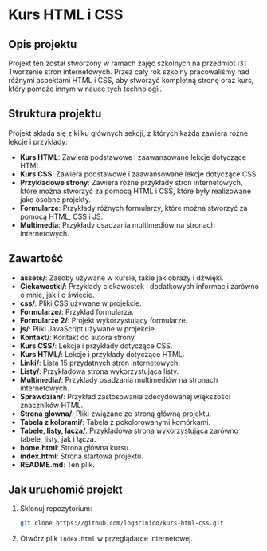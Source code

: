 ﻿# Kurs HTML i CSS

## Opis projektu

Projekt ten został stworzony w ramach zajęć szkolnych na przedmiot i31 Tworzenie stron internetowych. Przez cały rok szkolny pracowaliśmy nad różnymi aspektami HTML i CSS, aby stworzyć kompletną stronę oraz kurs, który pomoże innym w nauce tych technologii.

## Struktura projektu

Projekt składa się z kilku głównych sekcji, z których każda zawiera różne lekcje i przykłady:

- **Kurs HTML**: Zawiera podstawowe i zaawansowane lekcje dotyczące HTML.
- **Kurs CSS**: Zawiera podstawowe i zaawansowane lekcje dotyczące CSS.
- **Przykładowe strony**: Zawiera różne przykłady stron internetowych, które można stworzyć za pomocą HTML i CSS, które były realizowane jako osobne projekty. 
- **Formularze**: Przykłady różnych formularzy, które można stworzyć za pomocą HTML, CSS i JS.
- **Multimedia**: Przykłady osadzania multimediów na stronach internetowych.

## Zawartość

- **assets/**: Zasoby używane w kursie, takie jak obrazy i dźwięki.
- **Ciekawostki/**: Przykłady ciekawostek i dodatkowych informacji zarówno o mnie, jak i o świecie.
- **css/**: Pliki CSS używane w projekcie.
- **Formularze/**: Przykład formularza.
- **Formularze 2/**: Projekt wykorzystujący formularze.
- **js/**: Pliki JavaScript używane w projekcie.
- **Kontakt/**: Kontakt do autora strony.
- **Kurs CSS/**: Lekcje i przykłady dotyczące CSS.
- **Kurs HTML/**: Lekcje i przykłady dotyczące HTML.
- **Linki/**: Lista 15 przydatnych stron internetowych.
- **Listy/**: Przykładowa strona wykorzystująca listy.
- **Multimedia/**: Przykłady osadzania multimediów na stronach internetowych.
- **Sprawdzian/**: Przykład zastosowania zdecydowanej większości znaczników HTML.
- **Strona glowna/**: Pliki związane ze stroną główną projektu.
- **Tabela z kolorami/**: Tabela z pokolorowanymi komórkami.
- **Tabele, listy, lacza/**: Przykładowa strona wykorzystująca zarówno tabele, listy, jak i łącza.
- **home.html**: Strona główna kursu.
- **index.html**: Strona startowa projektu.
- **README.md**: Ten plik.

## Jak uruchomić projekt

1. Sklonuj repozytorium:
    ```sh
    git clone https://github.com/log3rinioo/kurs-html-css.git
    ```
2. Otwórz plik `index.html` w przeglądarce internetowej.
